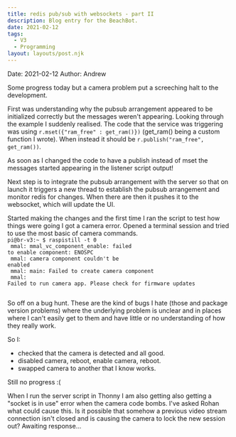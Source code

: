 ```yaml
---
title: redis pub/sub with websockets - part II
description: Blog entry for the BeachBot.
date: 2021-02-12
tags:
  - V3
  - Programming
layout: layouts/post.njk
---
```

Date: 2021-02-12
Author: Andrew

Some progress today but a camera problem put a screeching halt to the development. 

First was understanding why the pubsub arrangement appeared to be initialized correctly but the messages weren't appearing. Looking through the example I suddenly realised. The code that the service was triggering was using <code>r.mset({"ram_free" : get_ram()})</code> (get_ram() being a custom function I wrote). When instead it should be <code>r.publish("ram_free", get_ram())</code>.

As soon as I changed the code to have a publish instead of mset the messages started appearing in the listener script output!

Next step is to integrate the pubsub arrangement with the server so that on launch it triggers a new thread to establish the pubsub arrangement and monitor redis for changes. When there are then it pushes it to the websocket, which will update the UI.

Started making the changes and the first time I ran the script to test how things were going I got a camera error. Opened a terminal session and tried to use the most basic of camera commands.
<code>
pi@br-v3:~ $ raspistill -t 0</br>
mmal: mmal_vc_component_enable: failed to enable component: ENOSPC</br>
mmal: camera component couldn't be enabled</br>
mmal: main: Failed to create camera component</br>
mmal: Failed to run camera app. Please check for firmware updates</br>
</code>

So off on a bug hunt. These are the kind of bugs I hate (those and package version problems) where the  underlying problem is unclear and in places where I can't easily get to them and have little or no understanding of how they really work.

So I:
<UL>
<LI>checked that the camera is detected and all good.</LI>
<LI>disabled camera, reboot, enable camera, reboot.</LI>
<LI>swapped camera to another that I know works.</LI>
</UL>

Still no progress :(

When I run the server script in Thonny I am also getting also getting a "socket is in use" error when the camera code bombs. I've asked Rohan what could cause this. Is it possible that somehow a previous video stream connection isn't closed and is causing the camera to lock the new session out? Awaiting response...

